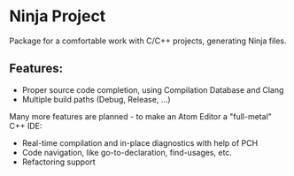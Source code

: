 # Ninja Project

Package for a comfortable work with C/C++ projects, generating Ninja files.

## Features:

  * Proper source code completion, using Compilation Database and Clang
  * Multiple build paths (Debug, Release, ...)

Many more features are planned - to make an Atom Editor a "full-metal" C++ IDE:

  * Real-time compilation and in-place diagnostics with help of PCH
  * Code navigation, like go-to-declaration, find-usages, etc.
  * Refactoring support
